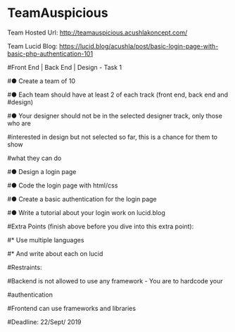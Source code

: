 # TeamAuspicious

Team Hosted Url: http://teamauspicious.acushlakoncept.com/

Team Lucid Blog: https://lucid.blog/acushla/post/basic-login-page-with-basic-php-authentication-101

#Front End | Back End | Design - Task 1

#● Create a team of 10

#● Each team should have at least 2 of each track (front end, back end and
#design)

#● Your designer should not be in the selected designer track, only those who are

#interested in design but not selected so far, this is a chance for them to show

#what they can do

#● Design a login page

#● Code the login page with html/css

#● Create a basic authentication for the login page

#● Write a tutorial about your login work on lucid.blog

#Extra Points (finish above before you dive into this extra point):

#* Use multiple languages

#* And write about each on lucid

#Restraints:

#Backend is not allowed to use any framework - You are to hardcode your

#authentication

#Frontend can use frameworks and libraries


#Deadline: 22/Sept/ 2019
